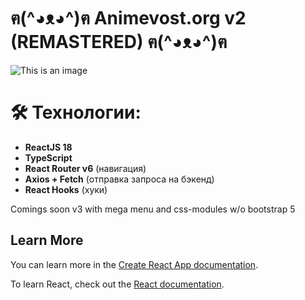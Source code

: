 # ฅ(^◕ᴥ◕^)ฅ Animevost.org v2 (REMASTERED) ฅ(^◕ᴥ◕^)ฅ

![This is an image](https://imgur.com/dJek7Hj)

# 🛠 Технологии:

- **ReactJS 18**
- **TypeScript**
- **React Router v6** (навигация)
- **Axios + Fetch** (отправка запроса на бэкенд)
- **React Hooks** (хуки)

Comings soon v3 with mega menu and css-modules w/o bootstrap 5

## Learn More

You can learn more in the [Create React App documentation](https://facebook.github.io/create-react-app/docs/getting-started).

To learn React, check out the [React documentation](https://reactjs.org/).
